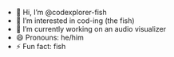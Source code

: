 - 👋 Hi, I’m @codexplorer-fish
- 👀 I’m interested in cod-ing (the fish)
- 🌱 I’m currently working on an audio visualizer
- 😄 Pronouns: he/him
- ⚡ Fun fact: fish

<!---
codexplorer-fish/codexplorer-fish is a ✨ special ✨ repository because its `README.md` (this file) appears on your GitHub profile.
You can click the Preview link to take a look at your changes.
--->

